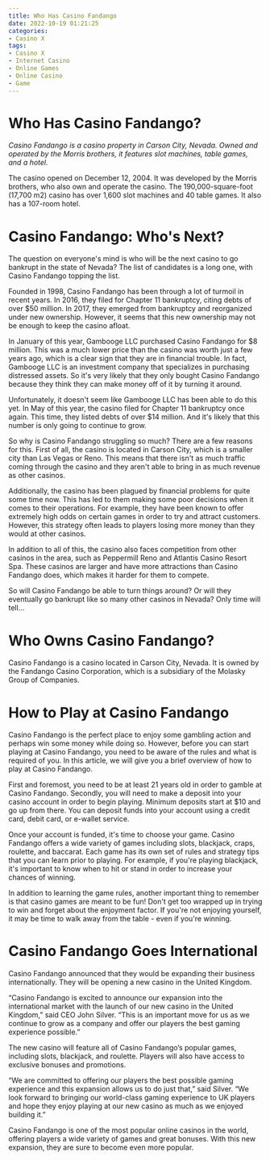 ```yaml
---
title: Who Has Casino Fandango
date: 2022-10-19 01:21:25
categories:
- Casino X
tags:
- Casino X
- Internet Casino
- Online Games
- Online Casino
- Game
---
```



#  Who Has Casino Fandango?

_Casino Fandango is a casino property in Carson City, Nevada. Owned and operated by the Morris brothers, it features slot machines, table games, and a hotel._

The casino opened on December 12, 2004. It was developed by the Morris brothers, who also own and operate the casino. The 190,000-square-foot (17,700 m2) casino has over 1,600 slot machines and 40 table games. It also has a 107-room hotel.

#  Casino Fandango: Who's Next?

The question on everyone's mind is who will be the next casino to go bankrupt in the state of Nevada? The list of candidates is a long one, with Casino Fandango topping the list.

Founded in 1998, Casino Fandango has been through a lot of turmoil in recent years. In 2016, they filed for Chapter 11 bankruptcy, citing debts of over $50 million. In 2017, they emerged from bankruptcy and reorganized under new ownership. However, it seems that this new ownership may not be enough to keep the casino afloat.

In January of this year, Gambooge LLC purchased Casino Fandango for $8 million. This was a much lower price than the casino was worth just a few years ago, which is a clear sign that they are in financial trouble. In fact, Gambooge LLC is an investment company that specializes in purchasing distressed assets. So it's very likely that they only bought Casino Fandango because they think they can make money off of it by turning it around.

Unfortunately, it doesn't seem like Gambooge LLC has been able to do this yet. In May of this year, the casino filed for Chapter 11 bankruptcy once again. This time, they listed debts of over $14 million. And it's likely that this number is only going to continue to grow.

So why is Casino Fandango struggling so much? There are a few reasons for this. First of all, the casino is located in Carson City, which is a smaller city than Las Vegas or Reno. This means that there isn't as much traffic coming through the casino and they aren't able to bring in as much revenue as other casinos.

Additionally, the casino has been plagued by financial problems for quite some time now. This has led to them making some poor decisions when it comes to their operations. For example, they have been known to offer extremely high odds on certain games in order to try and attract customers. However, this strategy often leads to players losing more money than they would at other casinos.

In addition to all of this, the casino also faces competition from other casinos in the area, such as Peppermill Reno and Atlantis Casino Resort Spa. These casinos are larger and have more attractions than Casino Fandango does, which makes it harder for them to compete.

So will Casino Fandango be able to turn things around? Or will they eventually go bankrupt like so many other casinos in Nevada? Only time will tell...

#  Who Owns Casino Fandango?

Casino Fandango is a casino located in Carson City, Nevada. It is owned by the Fandango Casino Corporation, which is a subsidiary of the Molasky Group of Companies.

#  How to Play at Casino Fandango

Casino Fandango is the perfect place to enjoy some gambling action and perhaps win some money while doing so. However, before you can start playing at Casino Fandango, you need to be aware of the rules and what is required of you. In this article, we will give you a brief overview of how to play at Casino Fandango.

First and foremost, you need to be at least 21 years old in order to gamble at Casino Fandango. Secondly, you will need to make a deposit into your casino account in order to begin playing. Minimum deposits start at $10 and go up from there. You can deposit funds into your account using a credit card, debit card, or e-wallet service.

Once your account is funded, it's time to choose your game. Casino Fandango offers a wide variety of games including slots, blackjack, craps, roulette, and baccarat. Each game has its own set of rules and strategy tips that you can learn prior to playing. For example, if you're playing blackjack, it's important to know when to hit or stand in order to increase your chances of winning.

In addition to learning the game rules, another important thing to remember is that casino games are meant to be fun! Don't get too wrapped up in trying to win and forget about the enjoyment factor. If you're not enjoying yourself, it may be time to walk away from the table - even if you're winning.

#  Casino Fandango Goes International

Casino Fandango announced that they would be expanding their business internationally. They will be opening a new casino in the United Kingdom.

“Casino Fandango is excited to announce our expansion into the international market with the launch of our new casino in the United Kingdom,” said CEO John Silver. “This is an important move for us as we continue to grow as a company and offer our players the best gaming experience possible.”

The new casino will feature all of Casino Fandango’s popular games, including slots, blackjack, and roulette. Players will also have access to exclusive bonuses and promotions.

“We are committed to offering our players the best possible gaming experience and this expansion allows us to do just that,” said Silver. “We look forward to bringing our world-class gaming experience to UK players and hope they enjoy playing at our new casino as much as we enjoyed building it.”

Casino Fandango is one of the most popular online casinos in the world, offering players a wide variety of games and great bonuses. With this new expansion, they are sure to become even more popular.